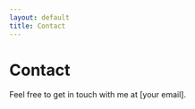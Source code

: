 ```yaml
---
layout: default
title: Contact
---
```


# Contact

Feel free to get in touch with me at [your email].

